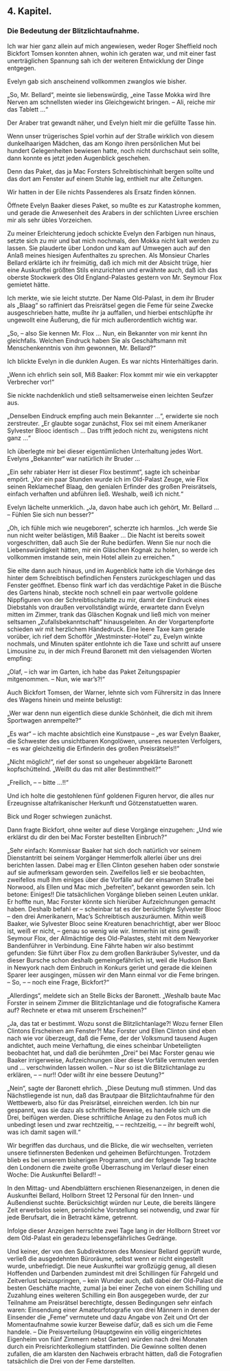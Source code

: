 <h2>4. Kapitel.</h2>
<h3>Die Bedeutung der Blitzlichtaufnahme.</h3>

Ich war hier ganz allein auf mich angewiesen, weder Roger Sheffield noch
Bickfort Tomsen konnten ahnen, wohin ich geraten war, und mit einer fast
unerträglichen Spannung sah ich der weiteren Entwicklung der Dinge entgegen.

Evelyn gab sich anscheinend vollkommen zwanglos wie bisher.

„So, Mr. Bellard“, meinte sie liebenswürdig, „eine Tasse Mokka wird Ihre Nerven
am schnellsten wieder ins Gleichgewicht bringen. – Ali, reiche mir das Tablett
…“

Der Araber trat gewandt näher, und Evelyn hielt mir die gefüllte Tasse hin.

Wenn unser trügerisches Spiel vorhin auf der Straße wirklich von diesem
dunkelhaarigen Mädchen, das am Kongo ihren persönlichen Mut bei hundert
Gelegenheiten bewiesen hatte, noch nicht durchschaut sein sollte, dann konnte
es jetzt jeden Augenblick geschehen.

Denn das Paket, das ja Mac Forsters Schreibtischinhalt bergen sollte und das
dort am Fenster auf einem Stuhle lag, enthielt nur alte Zeitungen.

Wir hatten in der Eile nichts Passenderes als Ersatz finden können.

Öffnete Evelyn Baaker dieses Paket, so mußte es zur Katastrophe kommen, und
gerade die Anwesenheit des Arabers in der schlichten Livree erschien mir als
sehr übles Vorzeichen.

Zu meiner Erleichterung jedoch schickte Evelyn den Farbigen nun hinaus, setzte
sich zu mir und bat mich nochmals, den Mokka nicht kalt werden zu lassen. Sie
plauderte über London und kam auf Umwegen auch auf den Anlaß meines hiesigen
Aufenthaltes zu sprechen. Als Monsieur Charles Bellard erklärte ich ihr
freimütig, daß ich mich mit der Absicht trüge, hier eine Auskunftei größten
Stils einzurichten und erwähnte auch, daß ich das oberste Stockwerk des Old
England-Palastes gestern von Mr. Seymour Flox gemietet hätte.

Ich merkte, wie sie leicht stutzte. Der Name Old-Palast, in dem ihr Bruder als
„Blaag“ so raffiniert das Preisrätsel gegen die Feme für seine Zwecke
ausgeschrieben hatte, mußte ihr ja auffallen, und hierbei entschlüpfte ihr
ungewollt eine Äußerung, die für mich außerordentlich wichtig war.

„So, – also Sie kennen Mr. Flox … Nun, ein Bekannter von mir kennt ihn
gleichfalls. Welchen Eindruck haben Sie als Geschäftsmann mit Menschenkenntnis
von ihm gewonnen, Mr. Bellard?“

Ich blickte Evelyn in die dunklen Augen. Es war nichts Hinterhältiges darin.

„Wenn ich ehrlich sein soll, Miß Baaker: Flox kommt mir wie ein verkappter
Verbrecher vor!“

Sie nickte nachdenklich und stieß seltsamerweise einen leichten Seufzer aus.

„Denselben Eindruck empfing auch mein Bekannter …“, erwiderte sie noch
zerstreuter. „Er glaubte sogar zunächst, Flox sei mit einem Amerikaner
Sylvester Blooc identisch … Das trifft jedoch nicht zu, wenigstens nicht ganz
…“

Ich überlegte mir bei dieser eigentümlichen Unterhaltung jedes Wort. Evelyns
„Bekannter“ war natürlich ihr Bruder …

„Ein sehr rabiater Herr ist dieser Flox bestimmt“, sagte ich scheinbar empört.
„Vor ein paar Stunden wurde ich im Old-Palast Zeuge, wie Flox seinen
Reklamechef Blaag, den genialen Erfinder des großen Preisrätsels, einfach
verhaften und abführen ließ. Weshalb, weiß ich nicht.“

Evelyn lächelte unmerklich. „Ja, davon habe auch ich gehört, Mr. Bellard … –
Fühlen Sie sich nun besser?“

„Oh, ich fühle mich wie neugeboren“, scherzte ich harmlos. „Ich werde Sie nun
nicht weiter belästigen, Miß Baaker … Die Nacht ist bereits soweit
vorgeschritten, daß auch Sie der Ruhe bedürfen. Wenn Sie nur noch die
Liebenswürdigkeit hätten, mir ein Gläschen Kognak zu holen, so werde ich
vollkommen imstande sein, mein Hotel allein zu erreichen.“

Sie eilte dann auch hinaus, und im Augenblick hatte ich die Vorhänge des hinter
dem Schreibtisch befindlichen Fensters zurückgeschlagen und das Fenster
geöffnet. Ebenso flink warf ich das verdächtige Paket in die Büsche des Gartens
hinab, steckte noch schnell ein paar wertvolle goldene Nippfiguren von der
Schreibtischplatte zu mir, damit der Eindruck eines Diebstahls von draußen
vervollständigt würde, erwartete dann Evelyn mitten im Zimmer, trank das
Gläschen Kognak und ließ mich von meiner seltsamen „Zufallsbekanntschaft“
hinausgeleiten. An der Vorgartenpforte schieden wir mit herzlichem Händedruck.
Eine leere Taxe kam gerade vorüber, ich rief dem Schofför „Westminster-Hotel“
zu, Evelyn winkte nochmals, und Minuten später entlohnte ich die Taxe und
schritt auf unsere Limousine zu, in der mich Freund Baronett mit den
vielsagenden Worten empfing:

„Olaf, – ich war im Garten, ich habe das Paket Zeitungspapier mitgenommen. –
Nun, wie war’s?!“

Auch Bickfort Tomsen, der Warner, lehnte sich vom Führersitz in das Innere des
Wagens hinein und meinte belustigt:

„Wer war denn nun eigentlich diese dunkle Schönheit, die dich mit ihrem
Sportwagen anrempelte?“

„Es war“ – ich machte absichtlich eine Kunstpause – „es war Evelyn Baaker, die
Schwester des unsichtbaren Kongolöwen, unseres neuesten Verfolgers, – es war
gleichzeitig die Erfinderin des großen Preisrätsels!!“

„Nicht möglich!“, rief der sonst so ungeheuer abgeklärte Baronett
kopfschüttelnd. „Weißt du das mit aller Bestimmtheit?“

„Freilich, – – bitte …!!“

Und ich holte die gestohlenen fünf goldenen Figuren hervor, die alles nur
Erzeugnisse altafrikanischer Herkunft und Götzenstatuetten waren.

Bick und Roger schwiegen zunächst.

Dann fragte Bickfort, ohne weiter auf diese Vorgänge einzugehen: „Und wie
erklärst du dir den bei Mac Forster bestellten Einbruch?“

„Sehr einfach: Kommissar Baaker hat sich doch natürlich vor seinem
Dienstantritt bei seinem Vorgänger Hemmerfolk allerlei über uns drei berichten
lassen. Dabei mag er Ellen Clinton gesehen haben oder sonstwie auf sie
aufmerksam geworden sein. Zweifellos ließ er sie beobachten, zweifellos muß ihm
einiges über die Vorfälle auf der einsamen Straße bei Norwood, als Ellen und
Mac mich „befreiten“, bekannt geworden sein. Ich betone: Einiges!! Die
tatsächlichen Vorgänge blieben seinen Leuten unklar. Er hoffte nun, Mac Forster
könnte sich hierüber Aufzeichnungen gemacht haben. Deshalb befahl er –
scheinbar tat es der berüchtigte Sylvester Blooc – den drei Amerikanern, Mac’s
Schreibtisch auszuräumen. Mithin weiß Baaker, wie Sylvester Blooc seine
Kreaturen benachrichtigt, aber wer Blooc ist, weiß er nicht, – genau so wenig
wie wir. Immerhin ist eins gewiß: Seymour Flox, der Allmächtige des
Old-Palastes, steht mit dem Newyorker Bandenführer in Verbindung. Eine Fährte
haben wir also bestimmt gefunden: Sie führt über Flox zu dem großen Bankräuber
Sylvester, und da dieser Bursche schon deshalb gemeingefährlich ist, weil die
Hudson Bank in Newyork nach dem Einbruch in Konkurs geriet und gerade die
kleinen Sparer leer ausgingen, müssen wir den Mann einmal vor die Feme bringen.
– So, – – noch eine Frage, Bickfort?“

„Allerdings“, meldete sich an Stelle Bicks der Baronett. „Weshalb baute Mac
Forster in seinem Zimmer die Blitzlichtanlage und die fotografische Kamera auf?
Rechnete er etwa mit unserem Erscheinen?“

„Ja, das tat er bestimmt. Wozu sonst die Blitzlichtanlage?! Wozu ferner Ellen
Clintons Erscheinen am Fenster?! Mac Forster und Ellen Clinton sind eben nach
wie vor überzeugt, daß die Feme, der der Volksmund tausend Augen andichtet,
auch meine Verhaftung, die eines scheinbar Unbeteiligten beobachtet hat, und
daß die berühmten „Drei“ bei Mac Forster genau wie Baaker irrigerweise,
Aufzeichnungen über diese Vorfälle vermuten werden und … verschwinden lassen
wollen. – Nur so ist die Blitzlichtanlage zu erklären, – – nur!! Oder wißt ihr
eine bessere Deutung?“

„Nein“, sagte der Baronett ehrlich. „Diese Deutung muß stimmen. Und das
Nächstliegende ist nun, daß das Brautpaar die Blitzlichtaufnahme für den
Wettbewerb, also für das Preisrätsel, einreichen werden. Ich bin nur gespannt,
was sie dazu als schriftliche Beweise, es handele sich um die Drei, beifügen
werden. Diese schriftliche Anlage zu den Fotos muß ich unbedingt lesen und zwar
rechtzeitig, – – rechtzeitig, – – ihr begreift wohl, was ich damit sagen will.“

Wir begriffen das durchaus, und die Blicke, die wir wechselten, verrieten
unsere tiefinnersten Bedenken und geheimen Befürchtungen. Trotzdem blieb es bei
unserem bisherigen Programm, und der folgende Tag brachte den Londonern die
zweite große Überraschung im Verlauf dieser einen Woche: Die Auskunftei
Bellard!! –

In den Mittag- und Abendblättern erschienen Riesenanzeigen, in denen die
Auskunftei Bellard, Hollborn Street 12 Personal für den Innen- und Außendienst
suchte. Berücksichtigt würden nur Leute, die bereits längere Zeit erwerbslos
seien, persönliche Vorstellung sei notwendig, und zwar für jede Berufsart, die
in Betracht käme, getrennt.

Infolge dieser Anzeigen herrschte zwei Tage lang in der Hollborn Street vor dem
Old-Palast ein geradezu lebensgefährliches Gedränge.

Und keiner, der von den Subdirektoren des Monsieur Bellard geprüft wurde,
verließ die ausgedehnten Büroräume, selbst wenn er nicht eingestellt wurde,
unbefriedigt. Die neue Auskunftei war großzügig genug, all diesen Hoffenden und
Darbenden zumindest mit drei Schillingen für Fahrgeld und Zeitverlust
beizuspringen, – kein Wunder auch, daß dabei der Old-Palast die besten
Geschäfte machte, zumal ja bei einer Zeche von einem Schilling und Zuzahlung
eines weiteren Schilling ein Bon ausgegeben wurde, der zur Teilnahme am
Preisrätsel berechtigte, dessen Bedingungen sehr einfach waren: Einsendung
einer Amateurfotografie von drei Männern in denen der Einsender die „Feme“
vermutete und dazu Angabe von Zeit und Ort der Momentaufnahme sowie kurzer
Beweise dafür, daß es sich um die Feme handele. – Die Preisverteilung
(Hauptgewinn ein völlig eingerichtetes Eigenheim von fünf Zimmern nebst Garten)
würden nach drei Monaten durch ein Preisrichterkollegium stattfinden. Die
Gewinne sollten denen zufallen, die am klarsten den Nachweis erbracht hätten,
daß die Fotografien tatsächlich die Drei von der Feme darstellten.


